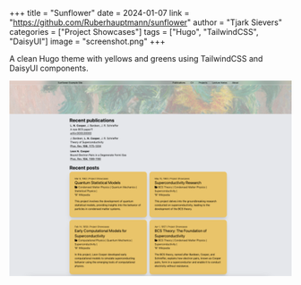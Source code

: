 +++
title = "Sunflower"
date = 2024-01-07
link = "https://github.com/Ruberhauptmann/sunflower"
author = "Tjark Sievers"
categories = ["Project Showcases"]
tags = ["Hugo", "TailwindCSS", "DaisyUI"]
image = "screenshot.png"
+++

A clean Hugo theme with yellows and greens using TailwindCSS and DaisyUI components.

<!--more-->

![Screenshot of an example site](screenshot.png)
